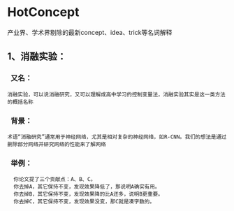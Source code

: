 # HotConcept
产业界、学术界剔除的最新concept、idea、trick等名词解释

## 1、消融实验：
### &nbsp; 又名：
    消融实验，可以说消融研究，又可以理解成高中学习的控制变量法，消融实验其实是这一类方法的概括名称
### &nbsp; 背景：
    术语“消融研究”通常用于神经网络，尤其是相对复杂的神经网络，如R-CNN。我们的想法是通过删除部分网络并研究网络的性能来了解网络
### &nbsp; 举例：
      你论文提了三个贡献点：A、B、C。
      你去掉A，其它保持不变，发现效果降低了，那说明A确实有用。
      你去掉B，其它保持不变，发现效果降的比A还多，说明B更重要。
      你去掉C，其它保持不变，发现效果没变，那C就是凑字数的。

